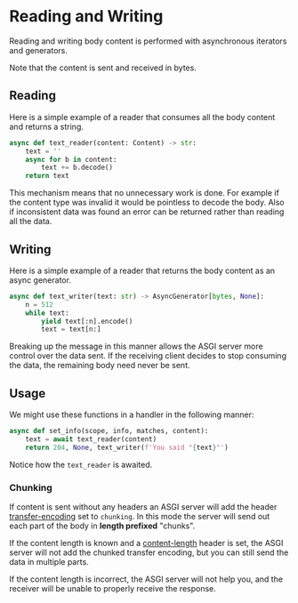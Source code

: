 # Reading and Writing

Reading and writing body content is performed with asynchronous iterators and generators.

Note that the content is sent and received in bytes.

## Reading

Here is a simple example of a reader that consumes all the body content and returns a string.

```python
async def text_reader(content: Content) -> str:
    text = ''
    async for b in content:
        text += b.decode()
    return text
```

This mechanism means that no unnecessary work is done. For example if the content type was invalid it would be pointless
to decode the body. Also if inconsistent data was found an error can be returned rather than reading all the data.

## Writing

Here is a simple example of a reader that returns the body content as an async generator.

```python
async def text_writer(text: str) -> AsyncGenerator[bytes, None]:
    n = 512
    while text:
        yield text[:n].encode()
        text = text[n:]
```

Breaking up the message in this manner allows the ASGI server more control over the data sent. If the receiving client
decides to stop consuming the data, the remaining body need never be sent.

## Usage

We might use these functions in a handler in the following manner:

```python
async def set_info(scope, info, matches, content):
    text = await text_reader(content)
    return 204, None, text_writer(f'You said "{text}"')
```

Notice how the `text_reader` is awaited.

### Chunking

If content is sent without any headers an ASGI server will add the header
[transfer-encoding](https://developer.mozilla.org/en-US/docs/Web/HTTP/Headers/Transfer-Encoding)
set to `chunking`. In this mode the server will send out each part of the
body in **length prefixed** "chunks".

If the content length is known and a
[content-length](https://developer.mozilla.org/en-US/docs/Web/HTTP/Headers/Content-Length)
header is set, the ASGI server will not add the chunked transfer encoding, but you can still send
the data in multiple parts.

If the content length is incorrect, the ASGI server will not help you, and the receiver will be
unable to properly receive the response.